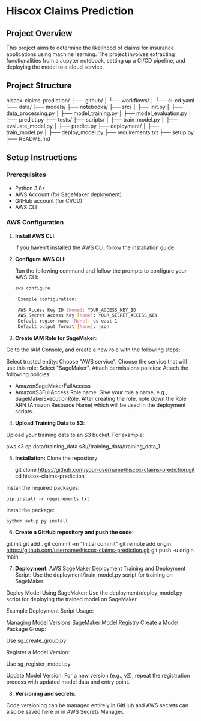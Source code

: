 # Hiscox Claims Prediction

## Project Overview

This project aims to determine the likelihood of claims for insurance applications using machine learning. The project involves extracting functionalities from a Jupyter notebook, setting up a CI/CD pipeline, and deploying the model to a cloud service.

## Project Structure

hiscox-claims-prediction/
├── .github/
│ └── workflows/
│ └── ci-cd.yaml
├── data/
├── models/
├── notebooks/
├── src/
│ ├── init.py
│ ├── data_processing.py
│ ├── model_training.py
│ ├── model_evaluation.py
│ ├── predict.py
├── tests/
├── scripts/
│ ├── train_model.py
│ ├── evaluate_model.py
│ ├── predict.py
├── deployment/
│ ├── train_model.py
│ ├── deploy_model.py
├── requirements.txt
├── setup.py
├── README.md


## Setup Instructions

### Prerequisites

- Python 3.8+
- AWS Account (for SageMaker deployment)
- GitHub account (for CI/CD)
- AWS CLI

### AWS Configuration

1. **Install AWS CLI**:

   If you haven't installed the AWS CLI, follow the [installation guide](https://docs.aws.amazon.com/cli/latest/userguide/install-cliv2.html).

2. **Configure AWS CLI**:

   Run the following command and follow the prompts to configure your AWS CLI:

   ```sh
   aws configure

    Example configuration:

    AWS Access Key ID [None]: YOUR_ACCESS_KEY_ID
    AWS Secret Access Key [None]: YOUR_SECRET_ACCESS_KEY
    Default region name [None]: us-east-1
    Default output format [None]: json

3. **Create IAM Role for SageMaker**:

Go to the IAM Console, and create a new role with the following steps:

Select trusted entity: Choose "AWS service".
Choose the service that will use this role: Select "SageMaker".
Attach permissions policies: Attach the following policies:
- AmazonSageMakerFullAccess
- AmazonS3FullAccess
Role name: Give your role a name, e.g., SageMakerExecutionRole.
After creating the role, note down the Role ARN (Amazon Resource Name) which will be used in the deployment scripts.

4. **Upload Training Data to S3**:

Upload your training data to an S3 bucket. For example:

aws s3 cp data/training_data s3://training_data/training_data_1

5. **Installation:**
Clone the repository:

    git clone https://github.com/your-username/hiscox-claims-prediction.git
    cd hiscox-claims-prediction

Install the required packages:

    pip install -r requirements.txt

Install the package:

    python setup.py install


6. **Create a GitHub repository and push the code**:

git init
git add .
git commit -m "Initial commit"
git remote add origin https://github.com/username/hiscox-claims-prediction.git
git push -u origin main


7. **Deployment**:
AWS SageMaker Deployment
Training and Deployment Script:
Use the deployment/train_model.py script for training on SageMaker.

Deploy Model Using SageMaker:
Use the deployment/deploy_model.py script for deploying the trained model on SageMaker.

Example Deployment Script Usage:

Managing Model Versions
SageMaker Model Registry
Create a Model Package Group:

Use sg_create_group.py

Register a Model Version:

Use sg_register_model.py

Update Model Version:
For a new version (e.g., v2), repeat the registration process with updated model data and entry point.

8. **Versioning and secrets**:

Code versioning can be managed entirely in GitHub and AWS secrets can also be saved here or in AWS Secrets Manager.